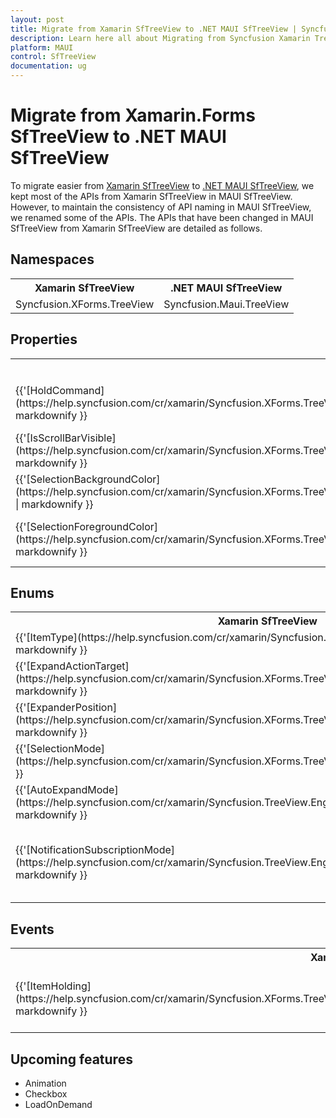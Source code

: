 ```yaml
---
layout: post
title: Migrate from Xamarin SfTreeView to .NET MAUI SfTreeView | Syncfusion 
description: Learn here all about Migrating from Syncfusion Xamarin TreeView to Syncfusion .NET MAUI TreeView control and more.
platform: MAUI
control: SfTreeView
documentation: ug
---  
```


# Migrate from Xamarin.Forms SfTreeView to .NET MAUI SfTreeView 

To migrate easier from [Xamarin SfTreeView](https://www.syncfusion.com/xamarin-ui-controls/xamarin-treeview) to [.NET MAUI SfTreeView](https://help.syncfusion.com/cr/maui/Syncfusion.Maui.TreeView.SfTreeView.html), we kept most of the APIs from Xamarin SfTreeView in MAUI SfTreeView. However, to maintain the consistency of API naming in MAUI SfTreeView, we renamed some of the APIs. The APIs that have been changed in MAUI SfTreeView from Xamarin SfTreeView are detailed as follows.

## Namespaces 

<table>
<tr>
<th>Xamarin SfTreeView</th>
<th>.NET MAUI SfTreeView</th></tr>
<tr>
<td>Syncfusion.XForms.TreeView</td>
<td>Syncfusion.Maui.TreeView</td></tr>
</table>

## Properties

<table> 
<tr>
<th>Xamarin SfTreeView</th>
<th>.NET MAUI SfTreeView</th>
<th>Description</th></tr>
<tr>
<td>{{'[HoldCommand](https://help.syncfusion.com/cr/xamarin/Syncfusion.XForms.TreeView.SfTreeView.html#Syncfusion_XForms_TreeView_SfTreeView_HoldCommand)'| markdownify }}</td>
<td>{{[LongPressCommand](https://help.syncfusion.com/cr/maui/Syncfusion.Maui.TreeView.SfTreeView.html#Syncfusion_Maui_TreeView_SfTreeView_LongPressCommand)| markdownify }}</td>
<td>Gets or sets System.Windows.Input.ICommand which will be executed when hold on the TreeViewItem.</td></tr>
<tr>
<td>{{'[IsScrollBarVisible](https://help.syncfusion.com/cr/xamarin/Syncfusion.XForms.TreeView.SfTreeView.html#Syncfusion_XForms_TreeView_SfTreeView_IsScrollBarVisible)'| markdownify }}</td>
<td>{{[ScrollBarVisibility](https://help.syncfusion.com/cr/maui/Syncfusion.Maui.TreeView.SfTreeView.html#Syncfusion_Maui_TreeView_SfTreeView_ScrollBarVisibility)| markdownify }}</td>
<td>Gets or sets a value indicating whether or not the scrollbar should be displayed.</td></tr>
<tr>
<td>{{'[SelectionBackgroundColor](https://help.syncfusion.com/cr/xamarin/Syncfusion.XForms.TreeView.SfTreeView.html#Syncfusion_XForms_TreeView_SfTreeView_SelectionBackgroundColor)' | markdownify }}</td>
<td>{{[SelectionBackground](https://help.syncfusion.com/cr/maui/Syncfusion.Maui.TreeView.SfTreeView.html#Syncfusion_Maui_TreeView_SfTreeView_SelectionBackground)| markdownify }}</td>
<td>Gets or sets the selection background color for the selected item.</td></tr>
<tr>
<td>{{'[SelectionForegroundColor](https://help.syncfusion.com/cr/xamarin/Syncfusion.XForms.TreeView.SfTreeView.html#Syncfusion_XForms_TreeView_SfTreeView_SelectionForegroundColor)'| markdownify }}</td>
<td>{{[SelectionForeground](https://help.syncfusion.com/cr/maui/Syncfusion.Maui.TreeView.SfTreeView.html#Syncfusion_Maui_TreeView_SfTreeView_SelectionForeground)| markdownify }}</td>
<td>Gets or sets the selected item foreground color. Note: It will applicable for unbound mode only.</td>
</tr>
</table> 

## Enums

<table>
<tr>
<th>Xamarin SfTreeView</th>
<th>.NET MAUI SfTreeView</th>
<th>Description</th></tr>
<tr>
<td>{{'[ItemType](https://help.syncfusion.com/cr/xamarin/Syncfusion.XForms.TreeView.ItemType.html)'| markdownify }}</td>
<td>{{[TreeViewItemType](https://help.syncfusion.com/cr/maui/Syncfusion.Maui.TreeView.TreeViewItemType.html)| markdownify }}</td>
<td>Defines the item type for the TreeViewItemInfoBase.</td></tr>
<tr>
<td>{{'[ExpandActionTarget](https://help.syncfusion.com/cr/xamarin/Syncfusion.XForms.TreeView.ExpandActionTarget.html)'| markdownify }}</td>
<td>{{[TreeViewExpandActionTarget](https://help.syncfusion.com/cr/maui/Syncfusion.Maui.TreeView.TreeViewExpandActionTarget.html)| markdownify }}</td>
<td>Defines that the expanding and collapsing of nodes can be performed only by tapping in expander view or in both expander view and content view.</td></tr>
<tr>
<td>{{'[ExpanderPosition](https://help.syncfusion.com/cr/xamarin/Syncfusion.XForms.TreeView.ExpanderPosition.html)'| markdownify }}</td>
<td>{{[TreeViewExpanderPosition](https://help.syncfusion.com/cr/maui/Syncfusion.Maui.TreeView.TreeViewExpanderPosition.html)| markdownify }}</td>
<td>Defines the expander position of the SfTreeView. The expander can be positioned either start or end of the item.</td></tr>
<tr>
<td>{{'[SelectionMode](https://help.syncfusion.com/cr/xamarin/Syncfusion.XForms.TreeView.SelectionMode.html)'| markdownify }}</td>
<td>{{[TreeViewSelectionMode](https://help.syncfusion.com/cr/maui/Syncfusion.Maui.TreeView.TreeViewSelectionMode.html)| markdownify }}</td>
<td>Defines constants that specify the selections that are supported by a SfTreeView control.</td></tr>
<tr>
<td>{{'[AutoExpandMode](https://help.syncfusion.com/cr/xamarin/Syncfusion.TreeView.Engine.AutoExpandMode.html)'| markdownify }}</td>
<td>{{[TreeViewAutoExpandMode](https://help.syncfusion.com/cr/maui/Syncfusion.Maui.TreeView.SfTreeView.html#Syncfusion_Maui_TreeView_SfTreeView_AutoExpandMode)| markdownify }}</td>
<td>Defines the possible expand modes while loading the nodes in the SfTreeView.</td></tr>
<tr>
<td>{{'[NotificationSubscriptionMode](https://help.syncfusion.com/cr/xamarin/Syncfusion.TreeView.Engine.NotificationSubscriptionMode.html)'| markdownify }}</td>
<td>{{[TreeViewNotificationSubscriptionMode](https://help.syncfusion.com/cr/maui/Syncfusion.Maui.TreeView.SfTreeView.html#Syncfusion_Maui_TreeView_SfTreeView_NotificationSubscriptionMode)| markdownify }}</td>
<td>Defines the constants that specify whether need to listen the PropertyChanging and `System.ComponentModel.INotifyPropertyChanged`.PropertyChanged events of data object and `System.Collections.Specialized`.INotifyCollectionChanged.CollectionChanged event of source collection.</td></tr>
</table>

## Events

<table>
<tr>
<th>Xamarin SfTreeView</th>
<th>.NET MAUI SfTreeView</th>
<th>Description</th></tr>
<tr>
<td>{{'[ItemHolding](https://help.syncfusion.com/cr/xamarin/Syncfusion.XForms.TreeView.SfTreeView.html#Syncfusion_XForms_TreeView_SfTreeView_ItemHolding)'| markdownify }}</td>
<td>{{[ItemLongPress](https://help.syncfusion.com/cr/maui/Syncfusion.Maui.TreeView.SfTreeView.html#Syncfusion_Maui_TreeView_SfTreeView_ItemLongPress)| markdownify }}</td>
<td>Occurs when the TreeViewItem's ContentView is long pressed.</td></tr>
</table> 

## Upcoming features

  * Animation
  * Checkbox
  * LoadOnDemand
